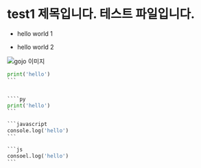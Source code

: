 # test1 제목입니다. 테스트 파일입니다.

* hello world 1

* hello world 2


![gojo 이미지](../../img/gojo/ja.jpg)


````python
print('hello')
```


````py
print('hello')
```

```javascript
console.log('hello')
```

```js
consoel.log('hello')
```

